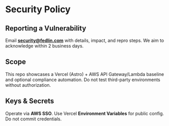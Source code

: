 # Security Policy

## Reporting a Vulnerability
Email **security@fedlin.com** with details, impact, and repro steps. We aim to acknowledge within 2 business days.

## Scope
This repo showcases a Vercel (Astro) + AWS API Gateway/Lambda baseline and optional compliance automation. Do not test third-party environments without authorization.

## Keys & Secrets
Operate via **AWS SSO**. Use Vercel **Environment Variables** for public config. Do not commit credentials.
